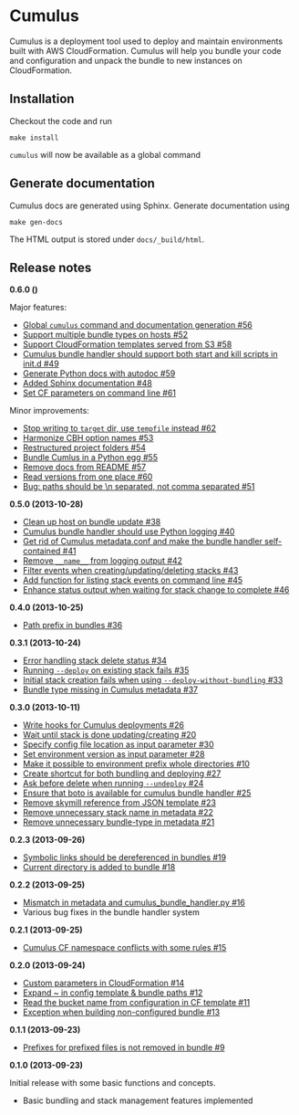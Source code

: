 # Cumulus

Cumulus is a deployment tool used to deploy and maintain environments built with AWS CloudFormation. Cumulus will help you bundle your code and configuration and unpack the bundle to new instances on CloudFormation.

## Installation

Checkout the code and run

    make install

`cumulus` will now be available as a global command


## Generate documentation

Cumulus docs are generated using Sphinx. Generate documentation using


    make gen-docs

The HTML output is stored under `docs/_build/html`.


## Release notes

**0.6.0 ()**

Major features:
- [Global `cumulus` command and documentation generation #56](https://github.com/skymill/cumulus/issues/56)
- [Support multiple bundle types on hosts #52](https://github.com/skymill/cumulus/issues/52)
- [Support CloudFormation templates served from S3 #58](https://github.com/skymill/cumulus/issues/58)
- [Cumulus bundle handler should support both start and kill scripts in init.d #49](https://github.com/skymill/cumulus/issues/49)
- [Generate Python docs with autodoc #59](https://github.com/skymill/cumulus/issues/59)
- [Added Sphinx documentation #48](https://github.com/skymill/cumulus/issues/48)
- [Set CF parameters on command line #61](https://github.com/skymill/cumulus/issues/61)

Minor improvements:
- [Stop writing to `target` dir, use `tempfile` instead #62](https://github.com/skymill/cumulus/issues/62)
- [Harmonize CBH option names #53](https://github.com/skymill/cumulus/issues/53)
- [Restructured project folders #54](https://github.com/skymill/cumulus/issues/54)
- [Bundle Cumlus in a Python egg #55](https://github.com/skymill/cumulus/issues/55)
- [Remove docs from README #57](https://github.com/skymill/cumulus/issues/57)
- [Read versions from one place #60](https://github.com/skymill/cumulus/issues/60)
- [Bug: paths should be \n separated, not comma separated #51](https://github.com/skymill/cumulus/issues/51)

**0.5.0 (2013-10-28)**

- [Clean up host on bundle update #38](https://github.com/skymill/cumulus/issues/38)
- [Cumulus bundle handler should use Python logging #40](https://github.com/skymill/cumulus/issues/40)
- [Get rid of Cumulus metadata.conf and make the bundle handler self-contained #41](https://github.com/skymill/cumulus/issues/41)
- [Remove `__name__` from logging output #42](https://github.com/skymill/cumulus/issues/42)
- [Filter events when creating/updating/deleting stacks #43](https://github.com/skymill/cumulus/issues/43)
- [Add function for listing stack events on command line #45](https://github.com/skymill/cumulus/issues/45)
- [Enhance status output when waiting for stack change to complete #46](https://github.com/skymill/cumulus/issues/46)

**0.4.0 (2013-10-25)**

- [Path prefix in bundles #36](https://github.com/skymill/cumulus/issues/36)

**0.3.1 (2013-10-24)**

- [Error handling stack delete status #34](https://github.com/skymill/cumulus/issues/34)
- [Running `--deploy` on existing stack fails #35](https://github.com/skymill/cumulus/issues/35)
- [Initial stack creation fails when using `--deploy-without-bundling` #33](https://github.com/skymill/cumulus/issues/33)
- [Bundle type missing in Cumulus metadata #37](https://github.com/skymill/cumulus/issues/37)

**0.3.0 (2013-10-11)**

- [Write hooks for Cumulus deployments #26](https://github.com/skymill/cumulus/issues/26)
- [Wait until stack is done updating/creating #20](https://github.com/skymill/cumulus/issues/20)
- [Specify config file location as input parameter #30](https://github.com/skymill/cumulus/issues/30)
- [Set environment version as input parameter #28](https://github.com/skymill/cumulus/issues/28)
- [Make it possible to environment prefix whole directories #10](https://github.com/skymill/cumulus/issues/10)
- [Create shortcut for both bundling and deploying #27](https://github.com/skymill/cumulus/issues/27)
- [Ask before delete when running `--undeploy` #24](https://github.com/skymill/cumulus/issues/24)
- [Ensure that boto is available for cumulus bundle handler #25](https://github.com/skymill/cumulus/issues/25)
- [Remove skymill reference from JSON template #23](https://github.com/skymill/cumulus/issues/23)
- [Remove unnecessary stack name in metadata #22](https://github.com/skymill/cumulus/issues/22)
- [Remove unnecessary bundle-type in metadata #21](https://github.com/skymill/cumulus/issues/21)

**0.2.3 (2013-09-26)**

- [Symbolic links should be dereferenced in bundles #19](https://github.com/skymill/cumulus/issues/19)
- [Current directory is added to bundle #18](https://github.com/skymill/cumulus/issues/18)

**0.2.2 (2013-09-25)**

- [Mismatch in metadata and cumulus_bundle_handler.py #16](https://github.com/skymill/cumulus/issues/16)
- Various bug fixes in the bundle handler system

**0.2.1 (2013-09-25)**

- [Cumulus CF namespace conflicts with some rules #15](https://github.com/skymill/cumulus/issues/15)

**0.2.0 (2013-09-24)**

- [Custom parameters in CloudFormation #14](https://github.com/skymill/cumulus/issues/14)
- [Expand ~ in config template & bundle paths #12](https://github.com/skymill/cumulus/issues/12)
- [Read the bucket name from configuration in CF template #11](https://github.com/skymill/cumulus/issues/11)
- [Exception when building non-configured bundle #13](https://github.com/skymill/cumulus/issues/13)

**0.1.1 (2013-09-23)**

- [Prefixes for prefixed files is not removed in bundle #9](https://github.com/skymill/cumulus/issues/9)

**0.1.0 (2013-09-23)**

Initial release with some basic functions and concepts.

- Basic bundling and stack management features implemented
